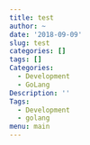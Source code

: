 ```yaml
---
title: test
author: ~
date: '2018-09-09'
slug: test
categories: []
tags: []
Categories:
  - Development
  - GoLang
Description: ''
Tags:
  - Development
  - golang
menu: main
---
```


